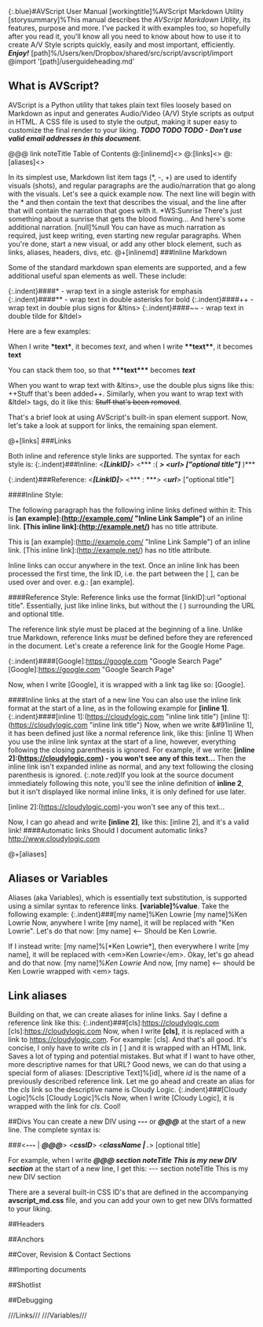 {:.blue}#AVScript User Manual
[workingtitle]%AVScript Markdown Utility
[storysummary]%This manual describes the *AVScript Markdown Utility*, its features, purpose and more. I've packed it with examples too, so hopefully after you read it, you'll know all you need to know about how to use it to create A/V Style scripts quickly, easily and most important, efficiently. ***Enjoy!***
[path]%/Users/ken/Dropbox/shared/src/script/avscript/import
@import '[path]/userguideheading.md'
## What is AVScript?
AVScript is a Python utility that takes plain text files loosely based on Markdown as input and generates Audio/Video (A/V) Style scripts as output in HTML. A CSS file is used to style the output, making it super easy to customize the final render to your liking.
***TODO TODO TODO - Don't use valid email addresses in this document.***

@@@ link noteTitle Table of Contents
    @:[inlinemd]<<Inline Markdown>>
    @:[links]<<Links>>
    @:[aliases]<<Aliases or Variables>> 

In its simplest use, Markdown list item tags (&#42;, -, +) are used to identify visuals (shots), and regular paragraphs are the audio/narration that go along with the visuals. Let's see a quick example now. The next line will begin with the * and then contain the text that describes the visual, and the line after that will contain the narration that goes with it.
*WS:Sunrise
There's just something about a sunrise that gets the blood flowing...
And here's some additional narration.
[null]%null
You can have as much narration as required, just keep writing, even starting new regular paragraphs. When you're done, start a new visual, or add any other block element, such as links, aliases, headers, divs, etc.
@+[inlinemd]
###Inline Markdown

Some of the standard markdown span elements are supported, and a few additional useful span elements as well. These include:

{:.indent}####&#42; - wrap text in a single asterisk for emphasis
{:.indent}####&#42;&#42; - wrap text in double asterisks for bold
{:.indent}####&#43;&#43; - wrap text in double plus signs for &ltins>
{:.indent}####&#126;&#126; - wrap text in double tilde for &ltdel>

Here are a few examples:

When I write **&#42;text&#42;**, it becomes *text*, and when I write **&#42;&#42;text&#42;&#42;**, it becomes **text**

You can stack them too, so that **&#42;&#42;&#42;text&#42;&#42;&#42;** becomes ***text***

When you want to wrap text with &ltins>, use the double plus signs like this: ++Stuff that's been added++. Similarly, when you want to wrap text with &ltdel> tags, do it like this: ~~Stuff that's been removed~~.

That's a brief look at using AVScript's built-in span element support. Now, let's take a look at support for links, the remaining span element.

@+[links]
###Links

Both inline and reference style links are supported. The syntax for each style is:
{:.indent}###Inline: &lt;***&#91;LinkID&#93;***&gt; &lt;*** :( ***&gt; &lt;***url***&gt; &#91;"optional title"&#93;*** )***

{:.indent}###Reference: &lt;***&#91;LinkID&#93;***&gt; &lt;*** : ***&gt; &lt;***url***&gt; &#91;"optional title"&#93;

####Inline Style:

The following paragraph has the following inline links defined within it: This is **&#91;an example]:(http://example.com/ "Inline Link Sample")** of an inline link. **&#91;This inline link]:(http://example.net/)** has no title attribute.

This is [an example]:(http://example.com/ "Inline Link Sample") of an inline link. [This inline link]:(http://example.net/) has no title attribute.

Inline links can occur anywhere in the text. Once an inline link has been processed the first time, the link ID, i.e. the part between the [ ], can be used over and over. e.g.: [an example].

####Reference Style:
Reference links use the format [linkID]:url "optional title". Essentially, just like inline links, but without the ( ) surrounding the URL and optional title.

The reference link style must be placed at the beginning of a line. Unlike true Markdown, reference links *must* be defined before they are referenced in the document. Let's create a reference link for the Google Home Page.

{:.indent}####[Google]:https://google.com "Google Search Page"
[Google]:https://google.com "Google Search Page"

Now, when I write &#91;Google], it is wrapped with a link tag like so: [Google].

####Inline links at the start of a new line
You can also use the inline link format at the start of a line, as in the following example for **[inline 1]**.
{:.indent}####&#91;inline 1]:(https://cloudylogic.com "inline link title") 
[inline 1]:(https://cloudylogic.com "inline link title")
Now, when we write &#91inline 1], it has been defined just like a normal reference link, like this: [inline 1]
When you use the inline link syntax at the start of a line, however, everything following the closing parenthesis is ignored. For example, if we write:
**&#91;inline 2]:(https://cloudylogic.com) - you won't see any of this text...**
Then the inline link isn't expanded inline as normal, and any text following the closing parenthesis is ignored.
{:.note.red}If you look at the source document immediately following this note,  you'll see the inline definition of **inline 2**, but it isn't displayed like normal inline links, it is only defined for use later.

[inline 2]:(https://cloudylogic.com)-you won't see any of this text...

Now, I can go ahead and write **&#91;inline 2]**, like this: [inline 2], and it's a valid link!
####Automatic links
Should I document automatic links? <http://www.cloudylogic.com>

@+[aliases]
## Aliases or Variables

Aliases (aka Variables), which is essentially text substitution, is supported using a similar syntax to reference links. **[variable]%value**. Take the following example:
{:.indent}###[my name]%Ken Lowrie
[my name]%Ken Lowrie
Now, anywhere I write &#91;my name], it will be replaced with "Ken Lowrie". Let's do that now: [my name] <-- Should be Ken Lowrie.

If I instead write: &#91;my name]%[&#42;Ken Lowrie*], then everywhere I write &#91;my name], it will be replaced with &lt;em>Ken Lowrie&lt;/em>. Okay, let's go ahead and do that now. 
[my name]%*Ken Lowrie*
And now, [my name] <-- should be Ken Lowrie wrapped with &lt;em> tags.
## Link aliases

Building on that, we can create aliases for inline links. Say I define a reference link like this: 
{:.indent}###&#91;cls]:https://cloudylogic.com
[cls]:https://cloudylogic.com
Now, when I write **&#91;cls]**, it is replaced with a link to https://cloudylogic.com. For example: [cls].
And that's all good. It's concise, I only have to write *cls* in [ ] and it is wrapped with an HTML link. Saves a lot of typing and potential mistakes. But what if I want to have other, more descriptive names for that URL? Good news, we can do that using a special form of aliases: [Descriptive Text]%[id], where *id* is the name of a previously described reference link. Let me go ahead and create an alias for the *cls* link so the descriptive name is Cloudy Logic.
{:.indent}###&#91;Cloudy Logic]%cls
[Cloudy Logic]%cls
Now, when I write [Cloudy Logic], it is wrapped with the link for *cls*. Cool!

##Divs
You can create a new DIV using ***---*** or ***@@@*** at the start of a new line. The complete syntax is: 

###&lt;***---*** | ***@@@***&gt; &lt;***cssID***&gt; &lt;***className | .***&gt; &#91;optional title&#93;

For example, when I write ***@@@ section noteTitle This is my new DIV section*** at the start of a new line, I get this:
--- section noteTitle This is my new DIV section

There are a several built-in CSS ID's that are defined in the accompanying **avscript_md.css** file, and you can add your own to get new DIVs formatted to your liking.

##Headers

##Anchors

##Cover, Revision & Contact Sections

##Importing documents

##Shotlist

##Debugging

///Links///
///Variables///
